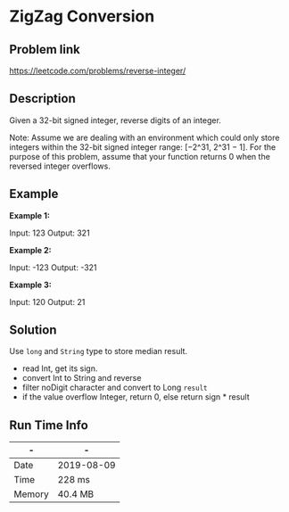 # ZigZag Conversion

## Problem link
https://leetcode.com/problems/reverse-integer/

## Description 

Given a 32-bit signed integer, reverse digits of an integer.

Note: Assume we are dealing with an environment which could only store integers within the 32-bit signed integer 
range: [−2^31,  2^31 − 1]. For the purpose of this problem, assume that your function returns 0 when the reversed integer overflows.

## Example

**Example 1:**

Input: 123
Output: 321

**Example 2:**

Input: -123
Output: -321

**Example 3:**

Input: 120
Output: 21

## Solution

Use `long` and `String` type to store median result.

- read Int, get its sign.
- convert Int to String and reverse
- filter noDigit character and convert to Long `result`
- if the value overflow Integer, return 0, else return sign * result 

## Run Time Info

\- | \-
------------ | -------------
Date | 2019-08-09
Time | 	228 ms
Memory |  40.4 MB	

